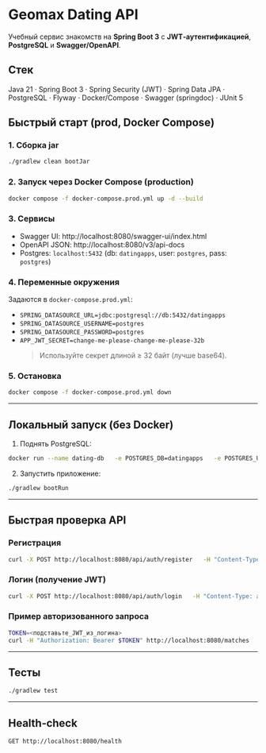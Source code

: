# Geomax Dating API

Учебный сервис знакомств на **Spring Boot 3** с **JWT‑аутентификацией**, **PostgreSQL** и **Swagger/OpenAPI**.

## Стек
Java 21 · Spring Boot 3 · Spring Security (JWT) · Spring Data JPA · PostgreSQL · Flyway · Docker/Compose · Swagger (springdoc) · JUnit 5

## Быстрый старт (prod, Docker Compose)

### 1. Сборка jar
```bash
./gradlew clean bootJar
```

### 2. Запуск через Docker Compose (production)
```bash
docker compose -f docker-compose.prod.yml up -d --build
```

### 3. Сервисы 
- Swagger UI: http://localhost:8080/swagger-ui/index.html  
- OpenAPI JSON: http://localhost:8080/v3/api-docs  
- Postgres: `localhost:5432` (db: `datingapps`, user: `postgres`, pass: `postgres`)

### 4. Переменные окружения
Задаются в `docker-compose.prod.yml`:
- `SPRING_DATASOURCE_URL=jdbc:postgresql://db:5432/datingapps`
- `SPRING_DATASOURCE_USERNAME=postgres`
- `SPRING_DATASOURCE_PASSWORD=postgres`
- `APP_JWT_SECRET=change-me-please-change-me-please-32b`  
  > Используйте секрет длиной ≥ 32 байт (лучше base64).

### 5. Остановка
```bash
docker compose -f docker-compose.prod.yml down
```

---

## Локальный запуск (без Docker)

1) Поднять PostgreSQL:
```bash
docker run --name dating-db   -e POSTGRES_DB=datingapps   -e POSTGRES_USER=postgres   -e POSTGRES_PASSWORD=postgres   -p 5432:5432 -d postgres:15-alpine
```

2) Запустить приложение:
```bash
./gradlew bootRun
```

---

## Быстрая проверка API

### Регистрация
```bash
curl -X POST http://localhost:8080/api/auth/register   -H "Content-Type: application/json"   -d '{"email":"alice@example.com","password":"secret123","name":"Alice"}'
```

### Логин (получение JWT)
```bash
curl -X POST http://localhost:8080/api/auth/login   -H "Content-Type: application/json"   -d '{"email":"alice@example.com","password":"secret123"}'
```

### Пример авторизованного запроса
```bash
TOKEN=<подставьте_JWT_из_логина>
curl -H "Authorization: Bearer $TOKEN" http://localhost:8080/matches
```

---

## Тесты
```bash
./gradlew test
```

---

## Health‑check
```
GET http://localhost:8080/health
```
